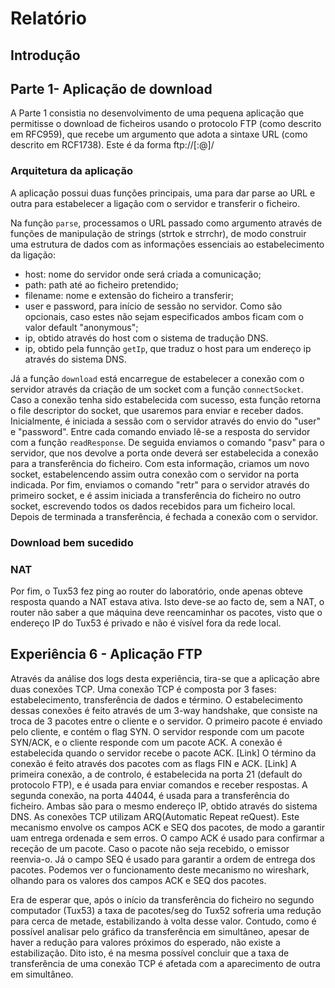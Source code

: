 # Relatório
## Introdução
## Parte 1- Aplicação de download


A Parte 1 consistia no desenvolvimento de uma pequena aplicação que permitisse o download de ficheiros usando o protocolo FTP (como descrito em RFC959), que recebe um argumento que adota a sintaxe URL (como descrito em RCF1738). Este é da forma ftp://[<user>:<password>@]<host>/<url-path>

### Arquitetura da aplicação
A aplicação possui duas funções principais, uma para dar parse ao URL e outra para estabelecer a ligação com o servidor e transferir o ficheiro.

Na função `parse`, processamos o URL passado como argumento através de funções de manipulação de strings (strtok e strrchr), de modo construir uma estrutura de dados com as informações essenciais ao estabelecimento da ligação:
- host: nome do servidor onde será criada a comunicação; 
- path: path até ao ficheiro pretendido; 
- filename: nome e extensão do ficheiro a transferir;
- user e password, para início de sessão no servidor. Como são opcionais, caso estes não sejam especificados ambos ficam com o valor default "anonymous"; 
- ip, obtido através do host com o sistema de tradução DNS.
- ip, obtido pela funnção `getIp`, que traduz o host para um endereço ip através do sistema DNS.

Já a função `download` está encarregue de estabelecer a conexão com o servidor através da criação de um socket com a função `connectSocket`. Caso a conexão tenha sido estabelecida com sucesso, esta função retorna o file descriptor do socket, que usaremos para enviar e receber dados. Inicialmente, é iniciada a sessão com o servidor através do envio do "user" e "password". Entre cada comando enviado lê-se a resposta do servidor com a função `readResponse`. De seguida enviamos o comando "pasv" para o servidor, que nos devolve a porta onde deverá ser estabelecida a conexão para a transferência do ficheiro. Com esta informação, criamos um novo socket, estabelencendo assim outra conexão com o servidor na porta indicada. Por fim, enviamos o comando "retr" para o servidor através do primeiro socket, e é assim iniciada a transferência do ficheiro no outro socket, escrevendo todos os dados recebidos para um ficheiro local. Depois de terminada a transferência, é fechada a conexão com o servidor. 


### Download bem sucedido




<!-- Por exemplo, com
download ftp://ftp.up.pt/pub/filename.txt, o path do URL será ftp://[auth@]domain_and_path, sendo que auth = <username>[:< password>] e domain_and_path = <host>[:<port>]/<path>. -->

### NAT

Por fim, o Tux53 fez  ping ao router do laboratório, onde apenas obteve resposta quando a NAT estava ativa. Isto deve-se ao facto de, sem a NAT, o router não saber a que máquina deve reencaminhar os pacotes, visto que o endereço IP do Tux53 é privado e não é visível fora da rede local.



## Experiência 6 - Aplicação FTP

Através da análise dos logs desta experiência, tira-se que a aplicação abre duas conexões TCP. 
Uma conexão TCP é composta por 3 fases: estabelecimento, transferência de dados e término.
O estabelecimento dessas conexões é feito através de um 3-way handshake, que consiste na troca de 3 pacotes entre o cliente e o servidor. O primeiro pacote é enviado pelo cliente, e contém o flag SYN. O servidor responde com um pacote SYN/ACK, e o cliente responde com um pacote ACK. A conexão é estabelecida quando o servidor recebe o pacote ACK. [Link]
O término da conexão é feito através dos pacotes com as flags FIN e ACK. [Link]
A primeira conexão, a de controlo, é estabelecida na porta 21 (default do protocolo FTP), e é usada para enviar comandos e receber respostas. A segunda conexão, na porta 44044, é usada para a transferência do ficheiro. Ambas são para o mesmo endereço IP, obtido através do sistema DNS.
As conexões TCP utilizam ARQ(Automatic Repeat reQuest). Este mecanismo envolve os campos ACK e SEQ dos pacotes, de modo a garantir uam entrega ordenada e sem erros. O campo ACK é usado para confirmar a receção de um pacote. Caso o pacote não seja recebido, o emissor reenvia-o. Já o campo SEQ é usado para garantir a ordem de entrega dos pacotes. Podemos ver o funcionamento deste mecanismo no wireshark, olhando para os valores dos campos ACK e SEQ dos pacotes.
<!-- Is the throughput of a TCP data connections disturbed by the appearance of a 
second TCP connection? How?
 -->
Era de esperar que, após o início da transferência do ficheiro no segundo computador (Tux53) a taxa de pacotes/seg do Tux52 sofreria uma redução para cerca de metade, estabilizando à volta desse valor.  Contudo, como é possível analisar pelo gráfico da transferência em simultâneo, apesar de haver a redução para valores próximos do esperado, não existe a estabilização. Dito isto, é na mesma possível concluir que a taxa de transferência de uma conexão TCP é afetada com a aparecimento de outra em simultâneo. 




